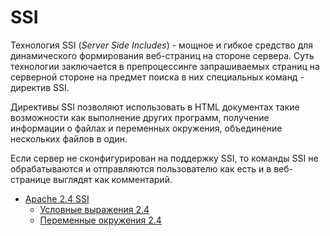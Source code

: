 # SSI

Технология SSI (_Server Side Includes_) - мощное и гибкое средство для динамического формирования веб-страниц на стороне сервера. Суть технологии заключается в препроцессинге запрашиваемых страниц на серверной стороне на предмет поиска в них специальных команд - директив SSI.

Директивы SSI позволяют использовать в HTML документах такие возможности как выполнение других программ, получение информации о файлах и переменных окружения, объединение нескольких файлов в один.

Если сервер не сконфигурирован на поддержку SSI, то команды SSI не обрабатываются и отправляются пользователю как есть и в веб-странице выглядят как комментарий.


  * [Apache 2.4 SSI](http://httpd.apache.org/docs/2.4/howto/ssi.html)
    * [Условные выражения 2.4](http://httpd.apache.org/docs/2.4/expr.html)
    * [Переменные окружения 2.4](http://httpd.apache.org/docs/2.4/env.html)

